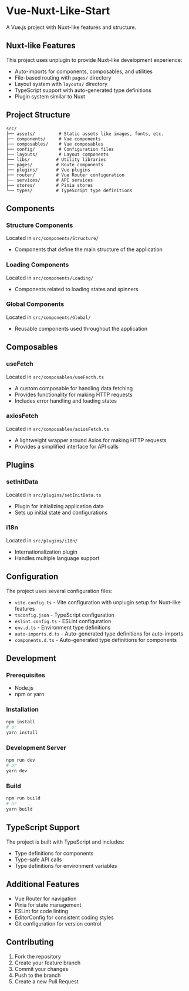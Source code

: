 # Vue-Nuxt-Like-Start

A Vue.js project with Nuxt-like features and structure.

## Nuxt-like Features

This project uses unplugin to provide Nuxt-like development experience:
- Auto-imports for components, composables, and utilities
- File-based routing with `pages/` directory
- Layout system with `layouts/` directory
- TypeScript support with auto-generated type definitions
- Plugin system similar to Nuxt

## Project Structure

```
src/
├── assets/         # Static assets like images, fonts, etc.
├── components/     # Vue components
├── composables/    # Vue composables
├── config/         # Configuration files
├── layouts/        # Layout components
├── libs/          # Utility libraries
├── pages/         # Route components
├── plugins/       # Vue plugins
├── router/        # Vue Router configuration
├── services/      # API services
├── stores/        # Pinia stores
└── types/         # TypeScript type definitions
```

## Components

### Structure Components
Located in `src/components/Structure/`
- Components that define the main structure of the application

### Loading Components
Located in `src/components/Loading/`
- Components related to loading states and spinners

### Global Components
Located in `src/components/Global/`
- Reusable components used throughout the application

## Composables

### useFetch
Located in `src/composables/useFecth.ts`
- A custom composable for handling data fetching
- Provides functionality for making HTTP requests
- Includes error handling and loading states

### axiosFetch
Located in `src/composables/axiosFetch.ts`
- A lightweight wrapper around Axios for making HTTP requests
- Provides a simplified interface for API calls

## Plugins

### setInitData
Located in `src/plugins/setInitData.ts`
- Plugin for initializing application data
- Sets up initial state and configurations

### i18n
Located in `src/plugins/i18n/`
- Internationalization plugin
- Handles multiple language support

## Configuration

The project uses several configuration files:
- `vite.config.ts` - Vite configuration with unplugin setup for Nuxt-like features
- `tsconfig.json` - TypeScript configuration
- `eslint.config.ts` - ESLint configuration
- `env.d.ts` - Environment type definitions
- `auto-imports.d.ts` - Auto-generated type definitions for auto-imports
- `components.d.ts` - Auto-generated type definitions for components

## Development

### Prerequisites
- Node.js
- npm or yarn

### Installation
```bash
npm install
# or
yarn install
```

### Development Server
```bash
npm run dev
# or
yarn dev
```

### Build
```bash
npm run build
# or
yarn build
```

## TypeScript Support

The project is built with TypeScript and includes:
- Type definitions for components
- Type-safe API calls
- Type definitions for environment variables

## Additional Features

- Vue Router for navigation
- Pinia for state management
- ESLint for code linting
- EditorConfig for consistent coding styles
- Git configuration for version control

## Contributing

1. Fork the repository
2. Create your feature branch
3. Commit your changes
4. Push to the branch
5. Create a new Pull Request
